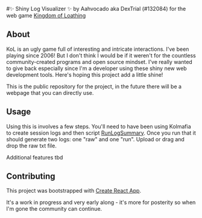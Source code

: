 #✨ Shiny Log Visualizer ✨
by Aahvocado aka DexTrial (#132084)
for the web game [Kingdom of Loathing](https://www.kingdomofloathing.com/)

## About
KoL is an ugly game full of interesting and intricate interactions. I've been playing since 2006! But I don't think I would be if it weren't for the countless community-created programs and open source mindset. I've really wanted to give back especially since I'm a developer using these shiny new web development tools. Here's hoping this project add a little shine!

This is the public repository for the project, in the future there will be a webpage that you can directly use.

## Usage
Using this is involves a few steps. You'll need to have been using Kolmafia to create session logs and then script [RunLogSummary](https://kolmafia.us/showthread.php?22963-RunLogSummary). Once you run that it should generate two logs: one "raw" and one "run". Upload or drag and drop the raw txt file.

Additional features tbd 

## Contributing
This project was bootstrapped with [Create React App](https://github.com/facebook/create-react-app).

It's a work in progress and very early along - it's more for posterity so when I'm gone the community can continue.